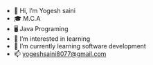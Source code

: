 - 👋 Hi, I’m Yogesh saini
- 🎓 M.C.A
- 🖥️ Java Programing
- 👀 I’m interested in learning
- 🌱 I’m currently learning software development
- 📫 yogeshsaini8077@gmail.com


<!---
Yogeshsaini9568/Yogeshsaini9568 is a ✨ special ✨ repository because its `README.md` (this file) appears on your GitHub profile.
You can click the Preview link to take a look at your changes.
--->
